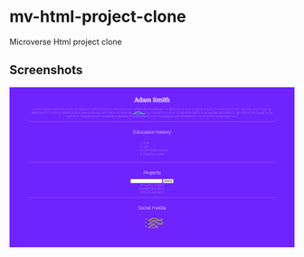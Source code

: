 # mv-html-project-clone
 Microverse Html project clone

## Screenshots
![Main Screen](https://github.com/arbaazaj/mv-html-project-clone/blob/e04a00415f4f991460e06f787874636c22558c84/screenshots/Screenshot%20(57).png)
